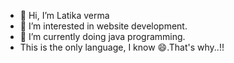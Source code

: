 - 👋 Hi, I’m Latika verma
- 👀 I’m interested in website development.
- 🌱 I’m currently doing java programming.
- This is the only language, I know 😄.That's why..!!

<!---
Latika93/Latika93 is a ✨ special ✨ repository because its `README.md` (this file) appears on your GitHub profile.
You can click the Preview link to take a look at your changes.
--->
